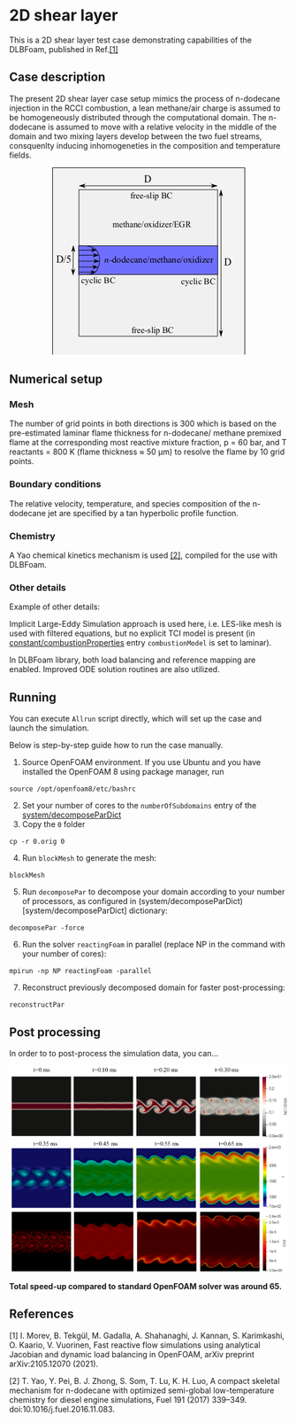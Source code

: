 # 2D shear layer

This is a 2D shear layer test case demonstrating capabilities of the DLBFoam, published in Ref.[[1]](#Morev2022)

## Case description

The present 2D shear layer case setup mimics the process of n-dodecane injection in the RCCI combustion, a lean methane/air charge is assumed to be homogeneously distributed through the computational domain. The n-dodecane is assumed to move with a relative velocity in the middle of the domain and two mixing layers develop between the two fuel streams, consquenlty inducing inhomogeneties in the composition and temperature fields.

<p align="center">
  <img src="doc/schematic_2dshear.png" />
</p>

## Numerical setup

### Mesh

The number of grid points in both directions is 300 which is based on the pre-estimated laminar flame thickness for n-dodecane/
methane premixed flame at the corresponding most reactive mixture fraction, p = 60 bar, and T reactants = 800 K (flame thickness ≈ 50 μm) to resolve the flame by 10 grid points.
### Boundary conditions

The relative velocity, temperature, and species composition of the n-dodecane jet are specified by a tan hyperbolic profile function. 

### Chemistry

A Yao chemical kinetics mechanism is used [[2]](#Yao2016), compiled for the use with DLBFoam.

### Other details

Example of other details:  

Implicit Large-Eddy Simulation approach is used here, i.e. LES-like mesh is used with filtered equations, but no explicit TCI model is present (in [constant/combustionProperties](constant/combustionProperties) entry ```combustionModel``` is set to laminar).

In DLBFoam library, both load balancing and reference mapping are enabled. Improved ODE solution routines are also utilized.

## Running

You can execute ```Allrun``` script directly, which will set up the case and launch the simulation.

Below is step-by-step guide how to run the case manually.

1. Source OpenFOAM environment. If you use Ubuntu and you have installed the OpenFOAM 8 using package manager, run  
```
source /opt/openfoam8/etc/bashrc
```  
2. Set your number of cores to the ```numberOfSubdomains``` entry of the [system/decomposeParDict](system/decomposeParDict)  
3. Copy the ```0``` folder  
```
cp -r 0.orig 0
```  
4. Run ```blockMesh``` to generate the mesh:  
```
blockMesh
```  
5. Run ```decomposePar``` to decompose your domain according to your number of processors, as configured in (system/decomposeParDict)[system/decomposeParDict] dictionary:  
```
decomposePar -force
```  
6. Run the solver ```reactingFoam``` in parallel (replace NP in the command with your number of cores):  
```
mpirun -np NP reactingFoam -parallel
```  
7. Reconstruct previously decomposed domain for faster post-processing:  
```
reconstructPar
```  

## Post processing

In order to to post-process the simulation data, you can...

<p align="center">
  <img src="doc/image_2dshear.png" />
</p>

**Total speed-up compared to standard OpenFOAM solver was around 65.**

## References

<a id="Morev2022">[1]</a>
I. Morev, B. Tekgül, M. Gadalla, A. Shahanaghi, J. Kannan, S. Karimkashi, O. Kaario, V. Vuorinen, Fast reactive flow simulations using analytical Jacobian and dynamic load balancing in OpenFOAM, arXiv preprint arXiv:2105.12070 (2021).

<a id="Yao2016">[2]</a>
T. Yao, Y. Pei, B. J. Zhong, S. Som, T. Lu, K. H. Luo, A compact skeletal mechanism for n-dodecane with optimized semi-global low-temperature chemistry for diesel engine simulations, Fuel 191 (2017) 339–349. doi:10.1016/j.fuel.2016.11.083.
